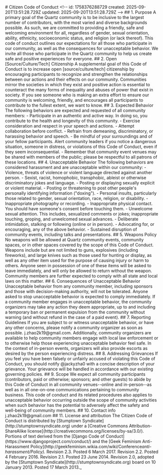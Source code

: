 #   C i t i z e n   C o d e   o f   C o n d u c t 
 
 < ! - -   
 i d :   1 7 5 8 3 7 6 2 8 8 7 2 9 
 c r e a t e d :   2 0 2 5 - 0 9 - 2 0 T 1 3 : 5 1 : 2 8 . 7 2 9 Z 
 u p d a t e d :   2 0 2 5 - 0 9 - 2 0 T 1 3 : 5 1 : 2 8 . 7 2 9 Z 
 - - > 
 
 # #   1 .   P u r p o s e 
 
 A   p r i m a r y   g o a l   o f   t h e   Q u a r t z   c o m m u n i t y   i s   t o   b e   i n c l u s i v e   t o   t h e   l a r g e s t   n u m b e r   o f   c o n t r i b u t o r s ,   w i t h   t h e   m o s t   v a r i e d   a n d   d i v e r s e   b a c k g r o u n d s   p o s s i b l e .   A s   s u c h ,   w e   a r e   c o m m i t t e d   t o   p r o v i d i n g   a   f r i e n d l y ,   s a f e   a n d   w e l c o m i n g   e n v i r o n m e n t   f o r   a l l ,   r e g a r d l e s s   o f   g e n d e r ,   s e x u a l   o r i e n t a t i o n ,   a b i l i t y ,   e t h n i c i t y ,   s o c i o e c o n o m i c   s t a t u s ,   a n d   r e l i g i o n   ( o r   l a c k   t h e r e o f ) . 
 
 T h i s   c o d e   o f   c o n d u c t   o u t l i n e s   o u r   e x p e c t a t i o n s   f o r   a l l   t h o s e   w h o   p a r t i c i p a t e   i n   o u r   c o m m u n i t y ,   a s   w e l l   a s   t h e   c o n s e q u e n c e s   f o r   u n a c c e p t a b l e   b e h a v i o r . 
 
 W e   i n v i t e   a l l   t h o s e   w h o   p a r t i c i p a t e   i n   t h e   Q u a r t z   c o m m u n i t y   t o   h e l p   u s   c r e a t e   s a f e   a n d   p o s i t i v e   e x p e r i e n c e s   f o r   e v e r y o n e . 
 
 # #   2 .   O p e n   [ S o u r c e / C u l t u r e / T e c h ]   C i t i z e n s h i p 
 
 A   s u p p l e m e n t a l   g o a l   o f   t h i s   C o d e   o f   C o n d u c t   i s   t o   i n c r e a s e   o p e n   [ s o u r c e / c u l t u r e / t e c h ]   c i t i z e n s h i p   b y   e n c o u r a g i n g   p a r t i c i p a n t s   t o   r e c o g n i z e   a n d   s t r e n g t h e n   t h e   r e l a t i o n s h i p s   b e t w e e n   o u r   a c t i o n s   a n d   t h e i r   e f f e c t s   o n   o u r   c o m m u n i t y . 
 
 C o m m u n i t i e s   m i r r o r   t h e   s o c i e t i e s   i n   w h i c h   t h e y   e x i s t   a n d   p o s i t i v e   a c t i o n   i s   e s s e n t i a l   t o   c o u n t e r a c t   t h e   m a n y   f o r m s   o f   i n e q u a l i t y   a n d   a b u s e s   o f   p o w e r   t h a t   e x i s t   i n   s o c i e t y . 
 
 I f   y o u   s e e   s o m e o n e   w h o   i s   m a k i n g   a n   e x t r a   e f f o r t   t o   e n s u r e   o u r   c o m m u n i t y   i s   w e l c o m i n g ,   f r i e n d l y ,   a n d   e n c o u r a g e s   a l l   p a r t i c i p a n t s   t o   c o n t r i b u t e   t o   t h e   f u l l e s t   e x t e n t ,   w e   w a n t   t o   k n o w . 
 
 # #   3 .   E x p e c t e d   B e h a v i o r 
 
 T h e   f o l l o w i n g   b e h a v i o r s   a r e   e x p e c t e d   a n d   r e q u e s t e d   o f   a l l   c o m m u n i t y   m e m b e r s : 
 
 -   P a r t i c i p a t e   i n   a n   a u t h e n t i c   a n d   a c t i v e   w a y .   I n   d o i n g   s o ,   y o u   c o n t r i b u t e   t o   t h e   h e a l t h   a n d   l o n g e v i t y   o f   t h i s   c o m m u n i t y . 
 -   E x e r c i s e   c o n s i d e r a t i o n   a n d   r e s p e c t   i n   y o u r   s p e e c h   a n d   a c t i o n s . 
 -   A t t e m p t   c o l l a b o r a t i o n   b e f o r e   c o n f l i c t . 
 -   R e f r a i n   f r o m   d e m e a n i n g ,   d i s c r i m i n a t o r y ,   o r   h a r a s s i n g   b e h a v i o r   a n d   s p e e c h . 
 -   B e   m i n d f u l   o f   y o u r   s u r r o u n d i n g s   a n d   o f   y o u r   f e l l o w   p a r t i c i p a n t s .   A l e r t   c o m m u n i t y   l e a d e r s   i f   y o u   n o t i c e   a   d a n g e r o u s   s i t u a t i o n ,   s o m e o n e   i n   d i s t r e s s ,   o r   v i o l a t i o n s   o f   t h i s   C o d e   o f   C o n d u c t ,   e v e n   i f   t h e y   s e e m   i n c o n s e q u e n t i a l . 
 -   R e m e m b e r   t h a t   c o m m u n i t y   e v e n t   v e n u e s   m a y   b e   s h a r e d   w i t h   m e m b e r s   o f   t h e   p u b l i c ;   p l e a s e   b e   r e s p e c t f u l   t o   a l l   p a t r o n s   o f   t h e s e   l o c a t i o n s . 
 
 # #   4 .   U n a c c e p t a b l e   B e h a v i o r 
 
 T h e   f o l l o w i n g   b e h a v i o r s   a r e   c o n s i d e r e d   h a r a s s m e n t   a n d   a r e   u n a c c e p t a b l e   w i t h i n   o u r   c o m m u n i t y : 
 
 -   V i o l e n c e ,   t h r e a t s   o f   v i o l e n c e   o r   v i o l e n t   l a n g u a g e   d i r e c t e d   a g a i n s t   a n o t h e r   p e r s o n . 
 -   S e x i s t ,   r a c i s t ,   h o m o p h o b i c ,   t r a n s p h o b i c ,   a b l e i s t   o r   o t h e r w i s e   d i s c r i m i n a t o r y   j o k e s   a n d   l a n g u a g e . 
 -   P o s t i n g   o r   d i s p l a y i n g   s e x u a l l y   e x p l i c i t   o r   v i o l e n t   m a t e r i a l . 
 -   P o s t i n g   o r   t h r e a t e n i n g   t o   p o s t   o t h e r   p e o p l e ' s   p e r s o n a l l y   i d e n t i f y i n g   i n f o r m a t i o n   ( " d o x i n g " ) . 
 -   P e r s o n a l   i n s u l t s ,   p a r t i c u l a r l y   t h o s e   r e l a t e d   t o   g e n d e r ,   s e x u a l   o r i e n t a t i o n ,   r a c e ,   r e l i g i o n ,   o r   d i s a b i l i t y . 
 -   I n a p p r o p r i a t e   p h o t o g r a p h y   o r   r e c o r d i n g . 
 -   I n a p p r o p r i a t e   p h y s i c a l   c o n t a c t .   Y o u   s h o u l d   h a v e   s o m e o n e ' s   c o n s e n t   b e f o r e   t o u c h i n g   t h e m . 
 -   U n w e l c o m e   s e x u a l   a t t e n t i o n .   T h i s   i n c l u d e s ,   s e x u a l i z e d   c o m m e n t s   o r   j o k e s ;   i n a p p r o p r i a t e   t o u c h i n g ,   g r o p i n g ,   a n d   u n w e l c o m e d   s e x u a l   a d v a n c e s . 
 -   D e l i b e r a t e   i n t i m i d a t i o n ,   s t a l k i n g   o r   f o l l o w i n g   ( o n l i n e   o r   i n   p e r s o n ) . 
 -   A d v o c a t i n g   f o r ,   o r   e n c o u r a g i n g ,   a n y   o f   t h e   a b o v e   b e h a v i o r . 
 -   S u s t a i n e d   d i s r u p t i o n   o f   c o m m u n i t y   e v e n t s ,   i n c l u d i n g   t a l k s   a n d   p r e s e n t a t i o n s . 
 
 # #   5 .   W e a p o n s   P o l i c y 
 
 N o   w e a p o n s   w i l l   b e   a l l o w e d   a t   Q u a r t z   c o m m u n i t y   e v e n t s ,   c o m m u n i t y   s p a c e s ,   o r   i n   o t h e r   s p a c e s   c o v e r e d   b y   t h e   s c o p e   o f   t h i s   C o d e   o f   C o n d u c t .   W e a p o n s   i n c l u d e   b u t   a r e   n o t   l i m i t e d   t o   g u n s ,   e x p l o s i v e s   ( i n c l u d i n g   f i r e w o r k s ) ,   a n d   l a r g e   k n i v e s   s u c h   a s   t h o s e   u s e d   f o r   h u n t i n g   o r   d i s p l a y ,   a s   w e l l   a s   a n y   o t h e r   i t e m   u s e d   f o r   t h e   p u r p o s e   o f   c a u s i n g   i n j u r y   o r   h a r m   t o   o t h e r s .   A n y o n e   s e e n   i n   p o s s e s s i o n   o f   o n e   o f   t h e s e   i t e m s   w i l l   b e   a s k e d   t o   l e a v e   i m m e d i a t e l y ,   a n d   w i l l   o n l y   b e   a l l o w e d   t o   r e t u r n   w i t h o u t   t h e   w e a p o n .   C o m m u n i t y   m e m b e r s   a r e   f u r t h e r   e x p e c t e d   t o   c o m p l y   w i t h   a l l   s t a t e   a n d   l o c a l   l a w s   o n   t h i s   m a t t e r . 
 
 # #   6 .   C o n s e q u e n c e s   o f   U n a c c e p t a b l e   B e h a v i o r 
 
 U n a c c e p t a b l e   b e h a v i o r   f r o m   a n y   c o m m u n i t y   m e m b e r ,   i n c l u d i n g   s p o n s o r s   a n d   t h o s e   w i t h   d e c i s i o n - m a k i n g   a u t h o r i t y ,   w i l l   n o t   b e   t o l e r a t e d . 
 
 A n y o n e   a s k e d   t o   s t o p   u n a c c e p t a b l e   b e h a v i o r   i s   e x p e c t e d   t o   c o m p l y   i m m e d i a t e l y . 
 
 I f   a   c o m m u n i t y   m e m b e r   e n g a g e s   i n   u n a c c e p t a b l e   b e h a v i o r ,   t h e   c o m m u n i t y   o r g a n i z e r s   m a y   t a k e   a n y   a c t i o n   t h e y   d e e m   a p p r o p r i a t e ,   u p   t o   a n d   i n c l u d i n g   a   t e m p o r a r y   b a n   o r   p e r m a n e n t   e x p u l s i o n   f r o m   t h e   c o m m u n i t y   w i t h o u t   w a r n i n g   ( a n d   w i t h o u t   r e f u n d   i n   t h e   c a s e   o f   a   p a i d   e v e n t ) . 
 
 # #   7 .   R e p o r t i n g   G u i d e l i n e s 
 
 I f   y o u   a r e   s u b j e c t   t o   o r   w i t n e s s   u n a c c e p t a b l e   b e h a v i o r ,   o r   h a v e   a n y   o t h e r   c o n c e r n s ,   p l e a s e   n o t i f y   a   c o m m u n i t y   o r g a n i z e r   a s   s o o n   a s   p o s s i b l e .   j . z h a o 2 k 1 9 @ g m a i l . c o m . 
 
 A d d i t i o n a l l y ,   c o m m u n i t y   o r g a n i z e r s   a r e   a v a i l a b l e   t o   h e l p   c o m m u n i t y   m e m b e r s   e n g a g e   w i t h   l o c a l   l a w   e n f o r c e m e n t   o r   t o   o t h e r w i s e   h e l p   t h o s e   e x p e r i e n c i n g   u n a c c e p t a b l e   b e h a v i o r   f e e l   s a f e .   I n   t h e   c o n t e x t   o f   i n - p e r s o n   e v e n t s ,   o r g a n i z e r s   w i l l   a l s o   p r o v i d e   e s c o r t s   a s   d e s i r e d   b y   t h e   p e r s o n   e x p e r i e n c i n g   d i s t r e s s . 
 
 # #   8 .   A d d r e s s i n g   G r i e v a n c e s 
 
 I f   y o u   f e e l   y o u   h a v e   b e e n   f a l s e l y   o r   u n f a i r l y   a c c u s e d   o f   v i o l a t i n g   t h i s   C o d e   o f   C o n d u c t ,   y o u   s h o u l d   n o t i f y   @ j a c k y z h a 0   w i t h   a   c o n c i s e   d e s c r i p t i o n   o f   y o u r   g r i e v a n c e .   Y o u r   g r i e v a n c e   w i l l   b e   h a n d l e d   i n   a c c o r d a n c e   w i t h   o u r   e x i s t i n g   g o v e r n i n g   p o l i c i e s . 
 
 # #   9 .   S c o p e 
 
 W e   e x p e c t   a l l   c o m m u n i t y   p a r t i c i p a n t s   ( c o n t r i b u t o r s ,   p a i d   o r   o t h e r w i s e ;   s p o n s o r s ;   a n d   o t h e r   g u e s t s )   t o   a b i d e   b y   t h i s   C o d e   o f   C o n d u c t   i n   a l l   c o m m u n i t y   v e n u e s - - o n l i n e   a n d   i n - p e r s o n - - a s   w e l l   a s   i n   a l l   o n e - o n - o n e   c o m m u n i c a t i o n s   p e r t a i n i n g   t o   c o m m u n i t y   b u s i n e s s . 
 
 T h i s   c o d e   o f   c o n d u c t   a n d   i t s   r e l a t e d   p r o c e d u r e s   a l s o   a p p l i e s   t o   u n a c c e p t a b l e   b e h a v i o r   o c c u r r i n g   o u t s i d e   t h e   s c o p e   o f   c o m m u n i t y   a c t i v i t i e s   w h e n   s u c h   b e h a v i o r   h a s   t h e   p o t e n t i a l   t o   a d v e r s e l y   a f f e c t   t h e   s a f e t y   a n d   w e l l - b e i n g   o f   c o m m u n i t y   m e m b e r s . 
 
 # #   1 0 .   C o n t a c t   i n f o 
 
 j . z h a o 2 k 1 9 @ g m a i l . c o m 
 
 # #   1 1 .   L i c e n s e   a n d   a t t r i b u t i o n 
 
 T h e   C i t i z e n   C o d e   o f   C o n d u c t   i s   d i s t r i b u t e d   b y   [ S t u m p t o w n   S y n d i c a t e ] ( h t t p : / / s t u m p t o w n s y n d i c a t e . o r g )   u n d e r   a   [ C r e a t i v e   C o m m o n s   A t t r i b u t i o n - S h a r e A l i k e   l i c e n s e ] ( h t t p : / / c r e a t i v e c o m m o n s . o r g / l i c e n s e s / b y - s a / 3 . 0 / ) . 
 
 P o r t i o n s   o f   t e x t   d e r i v e d   f r o m   t h e   [ D j a n g o   C o d e   o f   C o n d u c t ] ( h t t p s : / / w w w . d j a n g o p r o j e c t . c o m / c o n d u c t / )   a n d   t h e   [ G e e k   F e m i n i s m   A n t i - H a r a s s m e n t   P o l i c y ] ( h t t p : / / g e e k f e m i n i s m . w i k i a . c o m / w i k i / C o n f e r e n c e _ a n t i - h a r a s s m e n t / P o l i c y ) . 
 
 _ R e v i s i o n   2 . 3 .   P o s t e d   6   M a r c h   2 0 1 7 . _ 
 
 _ R e v i s i o n   2 . 2 .   P o s t e d   4   F e b r u a r y   2 0 1 6 . _ 
 
 _ R e v i s i o n   2 . 1 .   P o s t e d   2 3   J u n e   2 0 1 4 . _ 
 
 _ R e v i s i o n   2 . 0 ,   a d o p t e d   b y   t h e   [ S t u m p t o w n   S y n d i c a t e ] ( h t t p : / / s t u m p t o w n s y n d i c a t e . o r g )   b o a r d   o n   1 0   J a n u a r y   2 0 1 3 .   P o s t e d   1 7   M a r c h   2 0 1 3 . _ 